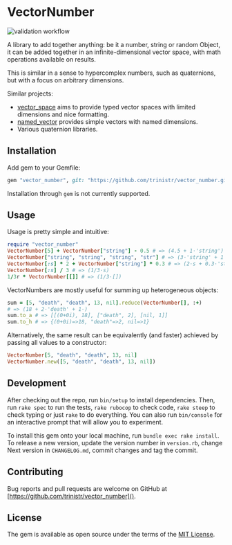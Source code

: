 # VectorNumber

![validation workflow](https://github.com/trinistr/vector_number/actions/workflows/validation.yml/badge.svg)

A library to add together anything: be it a number, string or random Object, it can be added together in an infinite-dimensional vector space, with math operations available on results.

This is similar in a sense to hypercomplex numbers, such as quaternions, but with a focus on arbitrary dimensions.

Similar projects:
- [vector_space](https://github.com/tomstuart/vector_space) aims to provide typed vector spaces with limited dimensions and nice formatting.
- [named_vector](https://rubygems.org/gems/named_vector) provides simple vectors with named dimensions.
- Various quaternion libraries.

## Installation

Add gem to your Gemfile:
```ruby
gem "vector_number", git: "https://github.com/trinistr/vector_number.git"
```

Installation through `gem` is not currently supported.

## Usage

Usage is pretty simple and intuitive:
```ruby
require "vector_number"
VectorNumber[5] + VectorNumber["string"] - 0.5 # => (4.5 + 1⋅'string')
VectorNumber["string", "string", "string", "str"] # => (3⋅'string' + 1⋅'str')
VectorNumber[:s] * 2 + VectorNumber["string"] * 0.3 # => (2⋅s + 0.3⋅'string')
VectorNumber[:s] / 3 # => (1/3⋅s)
1/3r * VectorNumber[[]] # => (1/3⋅[])
```

VectorNumbers are mostly useful for summing up heterogeneous objects:
```ruby
sum = [5, "death", "death", 13, nil].reduce(VectorNumber[], :+)
# => (18 + 2⋅'death' + 1⋅)
sum.to_a # => [[(0+0i), 18], ["death", 2], [nil, 1]]
sum.to_h # => {(0+0i)=>18, "death"=>2, nil=>1}
```

Alternatively, the same result can be equivalently (and faster) achieved by
passing all values to a constructor:
```ruby
VectorNumber[5, "death", "death", 13, nil]
VectorNumber.new([5, "death", "death", 13, nil])
```

## Development

After checking out the repo, run `bin/setup` to install dependencies. Then, run `rake spec` to run the tests, `rake rubocop` to check code, `rake steep` to check typing or just `rake` to do everything. You can also run `bin/console` for an interactive prompt that will allow you to experiment.

To install this gem onto your local machine, run `bundle exec rake install`. To release a new version, update the version number in `version.rb`, change Next version in `CHANGELOG.md`, commit changes and tag the commit.

## Contributing

Bug reports and pull requests are welcome on GitHub at [https://github.com/trinistr/vector_number]().

## License

The gem is available as open source under the terms of the [MIT License](https://opensource.org/licenses/MIT).
